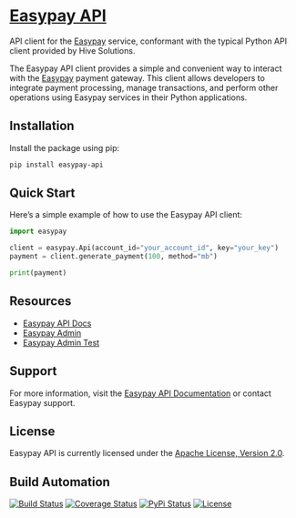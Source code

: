 # [Easypay API](http://easypay-api.hive.pt)

API client for the [Easypay](https://www.easypay.pt) service, conformant with the typical Python API client provided by Hive Solutions.

The Easypay API client provides a simple and convenient way to interact with the [Easypay](https://www.easypay.pt) payment gateway. This client allows developers to integrate payment processing, manage transactions, and perform other operations using Easypay services in their Python applications.

## Installation

Install the package using pip:

```bash
pip install easypay-api
```

## Quick Start

Here’s a simple example of how to use the Easypay API client:

```python
import easypay

client = easypay.Api(account_id="your_account_id", key="your_key")
payment = client.generate_payment(100, method="mb")

print(payment)
```

## Resources

- [Easypay API Docs](https://docs.easypay.pt/)
- [Easypay Admin](https://id.easypay.pt/)
- [Easypay Admin Test](https://id.test.easypay.pt/)

## Support

For more information, visit the [Easypay API Documentation](https://docs.easypay.pt/) or contact Easypay support.

## License

Easypay API is currently licensed under the [Apache License, Version 2.0](http://www.apache.org/licenses/).

## Build Automation

[![Build Status](https://github.com/hivesolutions/easypay-api/workflows/Main%20Workflow/badge.svg)](https://github.com/hivesolutions/easypay-api/actions)
[![Coverage Status](https://coveralls.io/repos/hivesolutions/easypay-api/badge.svg?branch=master)](https://coveralls.io/r/hivesolutions/easypay-api?branch=master)
[![PyPi Status](https://img.shields.io/pypi/v/easypay-api.svg)](https://pypi.python.org/pypi/easypay-api)
[![License](https://img.shields.io/badge/license-Apache%202.0-blue.svg)](https://www.apache.org/licenses/)
